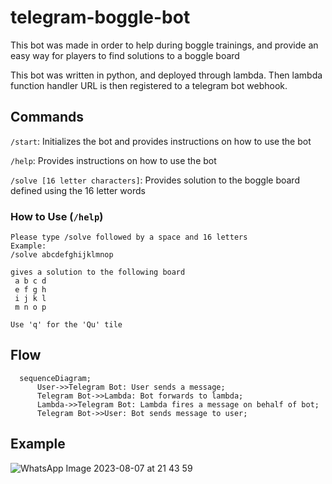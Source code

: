 # telegram-boggle-bot
This bot was made in order to help during boggle trainings, and provide an easy way for players to find solutions to a boggle board

This bot was written in python, and deployed through lambda. Then lambda function handler URL is then registered to a telegram bot webhook.

## Commands
`/start`: Initializes the bot and provides instructions on how to use the bot    
  
`/help`: Provides instructions on how to use the bot    
  
`/solve [16 letter characters]`: Provides solution to the boggle board defined using the 16 letter words

### How to Use (`/help`)
```
Please type /solve followed by a space and 16 letters
Example:
/solve abcdefghijklmnop

gives a solution to the following board
 a b c d 
 e f g h 
 i j k l 
 m n o p

Use 'q' for the 'Qu' tile
```
## Flow
```mermaid
  sequenceDiagram;
      User->>Telegram Bot: User sends a message;
      Telegram Bot->>Lambda: Bot forwards to lambda;
      Lambda->>Telegram Bot: Lambda fires a message on behalf of bot;
      Telegram Bot->>User: Bot sends message to user;
```
## Example
![WhatsApp Image 2023-08-07 at 21 43 59](https://github.com/AbrahamOsmondE/telegram-boggle-bot/assets/82792334/a6213ae3-bacb-47ed-b000-6422b1e09870)
